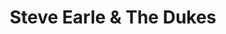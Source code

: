 ---
title: "Steve Earle & The Dukes"
summary: "'s touring and backing band."
image: "steve-earle-the-dukes.jpg"
apple_music_artist_url: "None"
wikipedia_url: "none"
---